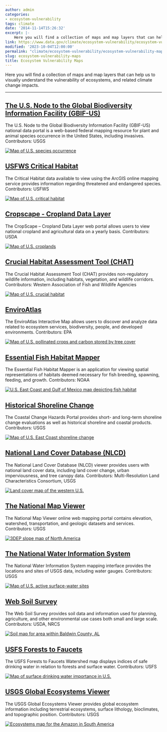 ```yaml
---
author: admin
categories:
- ecosystem-vulnerability
tags: climate
date: '2014-11-14T15:26:32'
excerpt: |-
    Here you will find a collection of maps and map layers that can help us to visually understand the vulnerability of ecosystems, and related climate change impacts.
link: https://www.data.gov/climate/ecosystem-vulnerability/ecosystem-vulnerability-maps/
modified: '2023-10-04T12:00:00'
permalink: "climate/ecosystem-vulnerability/ecosystem-vulnerability-maps/"
slug: ecosystem-vulnerability-maps
title: Ecosystem Vulnerability Maps
---
```


Here you will find a collection of maps and map layers that can help us to visually understand the vulnerability of ecosystems, and related climate change impacts.

---

## [The U.S. Node to the Global Biodiversity Information Facility (GBIF-US)](https://www.gbif.us/#home)

The U.S. Node to the Global Biodiversity Information Facility (GBIF-US) national data portal is a web-based federal mapping resource for plant and animal species occurrence in the United States, including invasives. Contributors: USGS

[![Map of U.S. species occurrence]()]()

## [USFWS Critical Habitat](https://www.arcgis.com/home/webmap/viewer.html?url=https://services.arcgis.com/QVENGdaPbd4LUkLV/ArcGIS/rest/services/USFWS_Critical_Habitat/FeatureServer&source=sd)

The Critical Habitat data available to view using the ArcGIS online mapping service provides information regarding threatened and endangered species. Contributors: USFWS

[![Map of U.S. critical habitat]()]()

## [Cropscape - Cropland Data Layer](https://nassgeodata.gmu.edu/CropScape/)

The CropScape – Cropland Data Layer web portal allows users to view national cropland and agricultural data on a yearly basis. Contributors: USDA

[![Map of U.S. croplands]()]()

## [Crucial Habitat Assessment Tool (CHAT)](https://wafwaprojects.maps.arcgis.com/apps/webappviewer/index.html?id=d384a0ce2cb64b78b926679fb13aa8de)

The Crucial Habitat Assessment Tool (CHAT) provides non-regulatory wildlife information, including habitats, vegetation, and wildlife corridors. Contributors: Western Association of Fish and Wildlife Agencies

[![Map of U.S. crucial habitat]()]()

## [EnviroAtlas](https://enviroatlas.epa.gov/enviroatlas/interactivemap/)

The EnviroAtlas Interactive Map allows users to discover and analyze data related to ecosystem services, biodiversity, people, and developed environments. Contributors: EPA

[![Map of U.S. pollinated crops and carbon stored by tree cover]()]()

## [Essential Fish Habitat Mapper](https://www.habitat.noaa.gov/apps/efhmapper/)

The Essential Fish Habitat Mapper is an application for viewing spatial representations of habitats deemed necessary for fish breeding, spawning, feeding, and growth. Contributors: NOAA

[![U.S. East Coast and Gulf of Mexico map depicting fish habitat]()]()

## [Historical Shoreline Change](https://marine.usgs.gov/coastalchangehazardsportal/ui/item/CAkR645)

The Coastal Change Hazards Portal provides short- and long-term shoreline change evaluations as well as historical shoreline and coastal products. Contributors: USGS

[![Map of U.S. East Coast shoreline change]()]()

## [National Land Cover Database (NLCD)](https://www.mrlc.gov/viewer/)

The National Land Cover Database (NLCD) viewer provides users with national land cover data, including land cover change, urban imperviousness, and tree canopy data. Contributors: Multi-Resolution Land Characteristics Consortium, USGS

[![Land cover map of the western U.S.]()]()

## [The National Map Viewer](https://apps.nationalmap.gov/viewer/)

The National Map Viewer online web mapping portal contains elevation, watershed, transportation, and geologic datasets and services. Contributors: USGS

[![3DEP slope map of North America]()]()

## [The National Water Information System](https://maps.waterdata.usgs.gov/mapper/index.html)

The National Water Information System mapping interface provides the locations and sites of USGS data, including water gauges. Contributors: USGS

[![Map of U.S. active surface-water sites]()]()

## [Web Soil Survey](https://websoilsurvey.sc.egov.usda.gov/App/WebSoilSurvey.aspx)

The Web Soil Survey provides soil data and information used for planning, agriculture, and other environmental use cases both small and large scale. Contributors: USDA, NRCS

[![Soil map for area within Baldwin County, AL]()]()

## [USFS Forests to Faucets](https://www.arcgis.com/home/webmap/viewer.html?webmap=5a35484eba6c428bb1a0185729e7e6ff)

The USFS Forests to Faucets Watershed map displays indices of safe drinking water in relation to forests and surface water. Contributors: USFS

[![Map of surface drinking water importance in U.S.]()]()

## [USGS Global Ecosystems Viewer](https://rmgsc.cr.usgs.gov/ecosystems/dataviewer.shtml)

The USGS Global Ecosystems Viewer provides global ecosystem information including terrestrial ecosystems, surface lithology, bioclimates, and topographic position. Contributors: USGS

[![Ecosystems map for the Amazon in South America]()]()